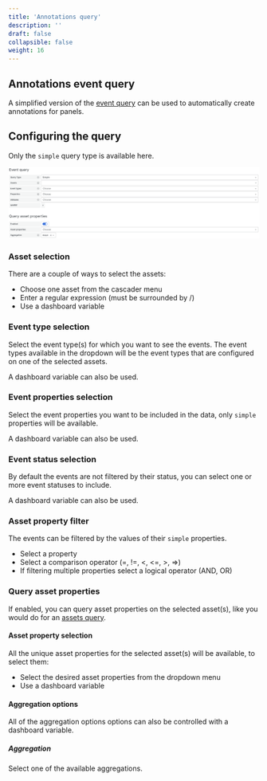 ```yaml
---
title: 'Annotations query'
description: ''
draft: false
collapsible: false
weight: 16
---
```


## Annotations event query

A simplified version of the [event query](./events_query.md) can be used to automatically create annotations for panels.

## Configuring the query

Only the `simple` query type is available here.

![Events annotations query](../../images/3_queries/events_annotations_query.png 'Events annotations query')

### Asset selection

There are a couple of ways to select the assets:

- Choose one asset from the cascader menu
- Enter a regular expression (must be surrounded by /)
- Use a dashboard variable

### Event type selection

Select the event type(s) for which you want to see the events. The event types available in the dropdown will be the event types that are configured on one of the selected assets.

A dashboard variable can also be used.

### Event properties selection

Select the event properties you want to be included in the data, only `simple` properties will be available.

A dashboard variable can also be used.

### Event status selection

By default the events are not filtered by their status, you can select one or more event statuses to include.

A dashboard variable can also be used.

### Asset property filter

The events can be filtered by the values of their `simple` properties.

- Select a property
- Select a comparison operator (=, !=, <, <=, >, =>)
- If filtering multiple properties select a logical operator (AND, OR)

### Query asset properties

If enabled, you can query asset properties on the selected asset(s), like you would do for an [assets query](./assets_query.md#configuring-the-query).

#### Asset property selection

All the unique asset properties for the selected asset(s) will be available, to select them:

- Select the desired asset properties from the dropdown menu
- Use a dashboard variable

#### Aggregation options

All of the aggregation options options can also be controlled with a dashboard variable.

##### Aggregation

Select one of the available aggregations.

